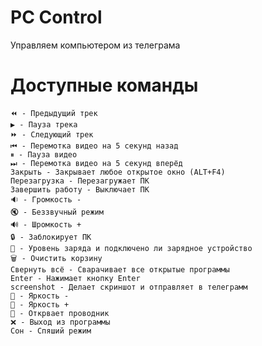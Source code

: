 # PC Control
Управляем компьютером из телеграма

# Доступные команды
    ⏪ - Предыдущий трек
    ▶️ - Пауза трека
    ⏩ - Следующий трек
    ⏮ - Перемотка видео на 5 секунд назад
    ⏸ - Пауза видео
    ⏭ - Перемотка видео на 5 секунд вперёд 
    Закрыть - Закрывает любое открытое окно (ALT+F4)
    Перезагрузка - Перезагружает ПК
    Завершить работу - Выключает ПК
    🔉 - Громкость -
    🔇 - Беззвучный режим
    🔊 - Шромкость +
    🔒 - Заблокирует ПК
    🔋 - Уровень заряда и подключено ли зарядное устройство
    🗑️ - Очистить корзину 
    Свернуть всё - Сварачивает все открытые программы
    Enter - Нажимает кнопку Enter
    screenshot - Делает скриншот и отправляет в телеграмм
    🔅 - Яркость -
    🔆 - Яркость +
    📁 - Открвает проводник
    ❌ - Выход из программы 
    Сон - Спяший режим
    
    
